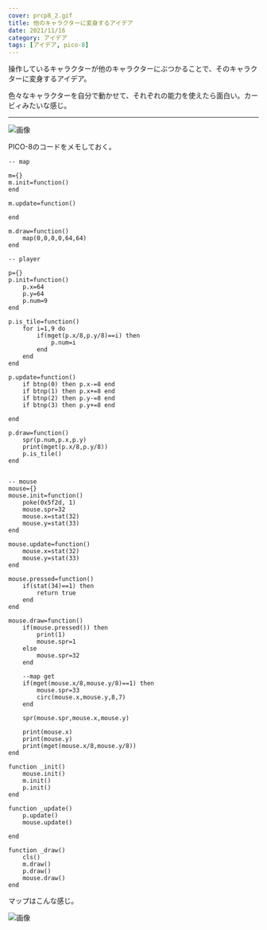 ```yaml
---
cover: prcp8_2.gif
title: 他のキャラクターに変身するアイデア
date: 2021/11/16
category: アイデア
tags: [アイデア, pico-8]
---
```


操作しているキャラクターが他のキャラクターにぶつかることで、そのキャラクターに変身するアイデア。

色々なキャラクターを自分で動かせて、それぞれの能力を使えたら面白い。カービィみたいな感じ。

<!--more-->

---

![画像](/my-home/cover/prcp8_2.gif)


PICO-8のコードをメモしておく。

```
-- map

m={}
m.init=function()
end

m.update=function()

end

m.draw=function()
	map(0,0,0,0,64,64)
end
```

```
-- player

p={}
p.init=function()
	p.x=64
	p.y=64
	p.num=9
end

p.is_tile=function()
	for i=1,9 do
		if(mget(p.x/8,p.y/8)==i) then
			p.num=i
		end
	end
end

p.update=function()
	if btnp(0) then p.x-=8 end
	if btnp(1) then p.x+=8 end
	if btnp(2) then p.y-=8 end
	if btnp(3) then p.y+=8 end
	
end

p.draw=function()
	spr(p.num,p.x,p.y)
	print(mget(p.x/8,p.y/8))
	p.is_tile()
end


-- mouse
mouse={}
mouse.init=function()
	poke(0x5f2d, 1)
	mouse.spr=32
	mouse.x=stat(32)
	mouse.y=stat(33)
end

mouse.update=function()
	mouse.x=stat(32)
	mouse.y=stat(33)
end

mouse.pressed=function()
	if(stat(34)==1) then
		return true
	end
end

mouse.draw=function()
	if(mouse.pressed()) then
		print(1)
		mouse.spr=1
	else
		mouse.spr=32
	end
	
	--map get
	if(mget(mouse.x/8,mouse.y/8)==1) then
		mouse.spr=33
		circ(mouse.x,mouse.y,8,7)
	end
	
	spr(mouse.spr,mouse.x,mouse.y)
	
	print(mouse.x)
	print(mouse.y)
	print(mget(mouse.x/8,mouse.y/8))
end
```

```
function _init()
	mouse.init()
	m.init()
	p.init()
end

function _update()
	p.update()
	mouse.update()
	
end

function _draw()
	cls()
	m.draw()
	p.draw()
	mouse.draw()
end
```

マップはこんな感じ。

![画像](/my-home/cover/prcp8_0.png)